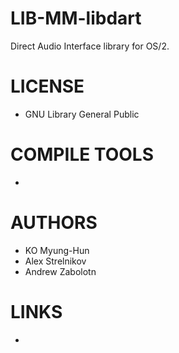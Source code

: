 LIB-MM-libdart
==============

Direct Audio Interface library for OS/2.

LICENSE
===============
* GNU Library General Public

COMPILE TOOLS
===============
* 

AUTHORS
===============
* KO Myung-Hun
* Alex Strelnikov
* Andrew Zabolotn

LINKS
===============
* 

